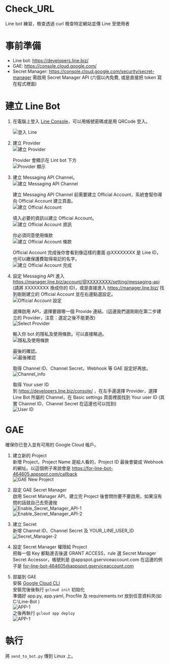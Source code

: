 # Check_URL
Line bot 練習，檢查透過 curl 檢查特定網站並傳 Line 至使用者

事前準備
===

- Line bot: https://developers.line.biz/
- GAE: https://console.cloud.google.com/
- Secret Manager: https://console.cloud.google.com/security/secret-manager 需啟用 Secret Manager API (六個以內免費, 或是直接把 token 寫在程式裡面)

建立 Line Bot
==
1. 在電腦上登入 [Line Console](https://account.line.biz/console/ "Line Console")，可以用帳號密碼或是用 QRCode 登入。  

	![登入 Line](https://github.com/wjtvbm/Check_URL/blob/main/Pictures/Line_bot_Line_login.png)

2. 建立 Provider  
	![建立 Provider](https://github.com/wjtvbm/Check_URL/blob/main/Pictures/Line_bot_Provider.png)

	Provider 會顯示在 Lint bot 下方  
	![Provider 顯示](https://github.com/wjtvbm/Check_URL/blob/main/Pictures/Line_bot_Provider_show.png)

3. 建立 Messaging API Channel。  
	![建立 Messaging API Channel](https://github.com/wjtvbm/Check_URL/blob/main/Pictures/Line_bot_Channel.png)
	
	建立 Messaging API Channel 前需要建立 Official Account，系統會幫你導向 Official Account 建立頁面。  
	![建立 Official Account](https://github.com/wjtvbm/Check_URL/blob/main/Pictures/Line_bot_Channel_official_account-1.png)
	
	填入必要的資訊以建立 Official Account。  
	![建立 Official Account 資訊](https://github.com/wjtvbm/Check_URL/blob/main/Pictures/Line_bot_Channel_official_account-2.png)
	
	你必須同意使用條款  
	![建立 Official Account 條款](https://github.com/wjtvbm/Check_URL/blob/main/Pictures/Line_bot_Channel_official_account-terms.png)
	
	Official Account 完成後你會看到像這樣的畫面 @XXXXXXXX 是 Line ID，也可以繳保護費取得易記的名字。  
	![建立 Official Account 完成](https://github.com/wjtvbm/Check_URL/blob/main/Pictures/Line_bot_Channel_official_account-done.png)

4. 設定 Messaging API
	進入 https://manager.line.biz/account/@XXXXXXXX/setting/messaging-api (請將 XXXXXXXX 換成你的 ID)，或是直接進入 https://manager.line.biz/ 找到剛剛建立的 Official Account 並在右邊點選設定。  
	![Official Account 設定](https://github.com/wjtvbm/Check_URL/blob/main/Pictures/Line_bot_Enable_Message_API-1.png)
	
	選擇啟用 API，選擇要跟哪一個 Provide 連結。(這邊我們選剛剛在第二步建立的 Provider，注意：選定之後不能更改)  
	![Select Provider](https://github.com/wjtvbm/Check_URL/blob/main/Pictures/Line_bot_Enable_Message_API-2.png)
	
	輸入你 bot 的隱私及使用條款。可以直接略過。  
	![隱私及使用條款](https://github.com/wjtvbm/Check_URL/blob/main/Pictures/Line_bot_Enable_Message_API-3.png)
	
	最後的確認。  
	![最後確認](https://github.com/wjtvbm/Check_URL/blob/main/Pictures/Line_bot_Enable_Message_API-4.png)
	
	取得 Channel ID、Channel Secret，Webhook 等 GAE 設定好再放。  
	![Channel_info](https://github.com/wjtvbm/Check_URL/blob/main/Pictures/Line_bot_Enable_Message_API-5.png)

	取得 Your user ID  
	到 https://developers.line.biz/console/ ，在左手邊選擇 Provider，選擇 Line Bot 所屬的 Channel，在 Basic settings 頁面裡面找到 Your user ID (其實 Channel ID、Channel Secret 在這邊也可以找到)  
	![User ID](https://github.com/wjtvbm/Check_URL/blob/main/Pictures/Line_bot_Your_User_ID.png)
	
GAE
==

確保你已登入並有可用的 Google Cloud 帳戶。

1. 建立新的 Project  
	新增 Project，Project Name 是給人看的，Project ID 最後會變成 Webhook 的網址。以這個例子來說會是 https://for-line-bot-464605.appspot.com/callback  
	![GAE New Project](https://github.com/wjtvbm/Check_URL/blob/main/Pictures/GAE_New_Project.png)

2. 設定 GAE Secret Manager  
	啟用 Secret Manager API，建立完 Project 後會問你要不要啟用，如果沒有問的話就自己去旁邊按  
	![Enable_Secret_Manager_API-1](https://github.com/wjtvbm/Check_URL/blob/main/Pictures/Enable_Secret_Manager_API.png)  
	![Enable_Secret_Manager_API-2](https://github.com/wjtvbm/Check_URL/blob/main/Pictures/Enable_Secret_Manager_API-2.png)  
	
3. 建立 Secret  
	新增 Channel ID、Channel Secret 及 YOUR_LINE_USER_ID  
	![Secret_Manager-2](https://github.com/wjtvbm/Check_URL/blob/main/Pictures/Secret_Manager-2.png)

4. 設定 Secret Manager 權限給 Project  
	把每一個 Key 都點進去後選 GRANT ACCESS，rule 選 Secret Manager Secret Accessor，帳號則是 <Project ID>@appspot.gserviceaccount.com 在這邊的例子是 for-line-bot-464605@appspot.gserviceaccount.com  

5. 部屬到 GAE  
	安裝 [Google Cloud CLI](https://cloud.google.com/sdk/docs/downloads-interactive)  
	安裝完後後執行 ```gcloud init``` 初始化   
	準備好 app.py, app.yaml, Procfile 及 requirements.txt 放到任意資料夾(如 C:\Line-Bot )  
	![APP-1](https://github.com/wjtvbm/Check_URL/blob/main/Pictures/app-1.png)  
	之後再執行 ```gcloud app deploy```  
	![APP-1](https://github.com/wjtvbm/Check_URL/blob/main/Pictures/deploy.png)  

執行
==
將 ```send_to_bot.py``` 傳到 Linux 上。